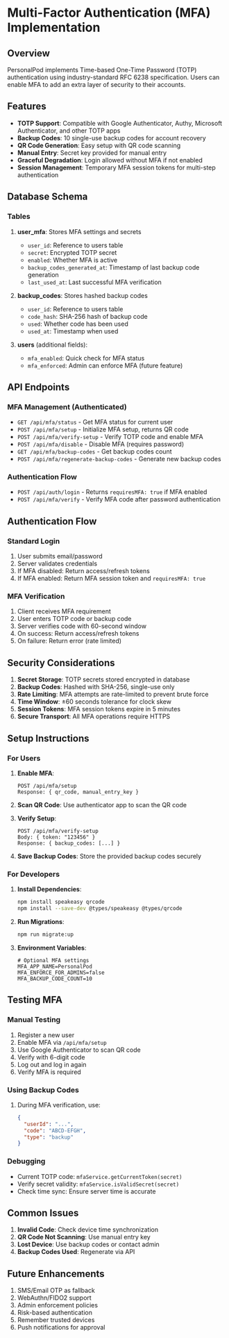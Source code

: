 # Multi-Factor Authentication (MFA) Implementation

## Overview

PersonalPod implements Time-based One-Time Password (TOTP) authentication using industry-standard RFC 6238 specification. Users can enable MFA to add an extra layer of security to their accounts.

## Features

- **TOTP Support**: Compatible with Google Authenticator, Authy, Microsoft Authenticator, and other TOTP apps
- **Backup Codes**: 10 single-use backup codes for account recovery
- **QR Code Generation**: Easy setup with QR code scanning
- **Manual Entry**: Secret key provided for manual entry
- **Graceful Degradation**: Login allowed without MFA if not enabled
- **Session Management**: Temporary MFA session tokens for multi-step authentication

## Database Schema

### Tables

1. **user_mfa**: Stores MFA settings and secrets
   - `user_id`: Reference to users table
   - `secret`: Encrypted TOTP secret
   - `enabled`: Whether MFA is active
   - `backup_codes_generated_at`: Timestamp of last backup code generation
   - `last_used_at`: Last successful MFA verification

2. **backup_codes**: Stores hashed backup codes
   - `user_id`: Reference to users table
   - `code_hash`: SHA-256 hash of backup code
   - `used`: Whether code has been used
   - `used_at`: Timestamp when used

3. **users** (additional fields):
   - `mfa_enabled`: Quick check for MFA status
   - `mfa_enforced`: Admin can enforce MFA (future feature)

## API Endpoints

### MFA Management (Authenticated)

- `GET /api/mfa/status` - Get MFA status for current user
- `POST /api/mfa/setup` - Initialize MFA setup, returns QR code
- `POST /api/mfa/verify-setup` - Verify TOTP code and enable MFA
- `POST /api/mfa/disable` - Disable MFA (requires password)
- `GET /api/mfa/backup-codes` - Get backup codes count
- `POST /api/mfa/regenerate-backup-codes` - Generate new backup codes

### Authentication Flow

- `POST /api/auth/login` - Returns `requiresMFA: true` if MFA enabled
- `POST /api/mfa/verify` - Verify MFA code after password authentication

## Authentication Flow

### Standard Login
1. User submits email/password
2. Server validates credentials
3. If MFA disabled: Return access/refresh tokens
4. If MFA enabled: Return MFA session token and `requiresMFA: true`

### MFA Verification
1. Client receives MFA requirement
2. User enters TOTP code or backup code
3. Server verifies code with 60-second window
4. On success: Return access/refresh tokens
5. On failure: Return error (rate limited)

## Security Considerations

1. **Secret Storage**: TOTP secrets stored encrypted in database
2. **Backup Codes**: Hashed with SHA-256, single-use only
3. **Rate Limiting**: MFA attempts are rate-limited to prevent brute force
4. **Time Window**: ±60 seconds tolerance for clock skew
5. **Session Tokens**: MFA session tokens expire in 5 minutes
6. **Secure Transport**: All MFA operations require HTTPS

## Setup Instructions

### For Users

1. **Enable MFA**:
   ```
   POST /api/mfa/setup
   Response: { qr_code, manual_entry_key }
   ```

2. **Scan QR Code**: Use authenticator app to scan the QR code

3. **Verify Setup**:
   ```
   POST /api/mfa/verify-setup
   Body: { token: "123456" }
   Response: { backup_codes: [...] }
   ```

4. **Save Backup Codes**: Store the provided backup codes securely

### For Developers

1. **Install Dependencies**:
   ```bash
   npm install speakeasy qrcode
   npm install --save-dev @types/speakeasy @types/qrcode
   ```

2. **Run Migrations**:
   ```bash
   npm run migrate:up
   ```

3. **Environment Variables**:
   ```env
   # Optional MFA settings
   MFA_APP_NAME=PersonalPod
   MFA_ENFORCE_FOR_ADMINS=false
   MFA_BACKUP_CODE_COUNT=10
   ```

## Testing MFA

### Manual Testing

1. Register a new user
2. Enable MFA via `/api/mfa/setup`
3. Use Google Authenticator to scan QR code
4. Verify with 6-digit code
5. Log out and log in again
6. Verify MFA is required

### Using Backup Codes

1. During MFA verification, use:
   ```json
   {
     "userId": "...",
     "code": "ABCD-EFGH",
     "type": "backup"
   }
   ```

### Debugging

- Current TOTP code: `mfaService.getCurrentToken(secret)`
- Verify secret validity: `mfaService.isValidSecret(secret)`
- Check time sync: Ensure server time is accurate

## Common Issues

1. **Invalid Code**: Check device time synchronization
2. **QR Code Not Scanning**: Use manual entry key
3. **Lost Device**: Use backup codes or contact admin
4. **Backup Codes Used**: Regenerate via API

## Future Enhancements

1. SMS/Email OTP as fallback
2. WebAuthn/FIDO2 support
3. Admin enforcement policies
4. Risk-based authentication
5. Remember trusted devices
6. Push notifications for approval